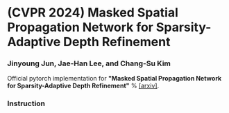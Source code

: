 # (CVPR 2024) Masked Spatial Propagation Network for Sparsity-Adaptive Depth Refinement
### Jinyoung Jun, Jae-Han Lee, and Chang-Su Kim

Official pytorch implementation for **"Masked Spatial Propagation Network for Sparsity-Adaptive Depth Refinement"**
% [[arxiv]](https://arxiv.org/abs/2208.10762).

### Instruction
